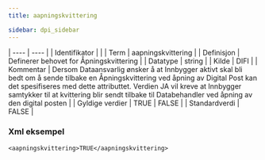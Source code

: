 ```yaml
---
title: aapningskvittering

sidebar: dpi_sidebar
---
```


| ---- | ---- |
| Identifikator |  |
| Term | aapningskvittering |
| Definisjon | Definerer behovet for Åpningskvittering |
| Datatype | string |
| Kilde | DIFI |
| Kommentar | Dersom Dataansvarlig ønsker å at Innbygger aktivt skal bli bedt om å sende tilbake en Åpningskvittering ved åpning av Digital Post kan det spesifiseres med dette attributtet. Verdien JA vil kreve at Innbygger samtykker til at kvittering blir sendt tilbake til Databehandler ved åpning av den digital posten | 
| Gyldige verdier | TRUE | FALSE |
| Standardverdi | FALSE |

### Xml eksempel

```
<aapningskvittering>TRUE</aapningskvittering>
```

